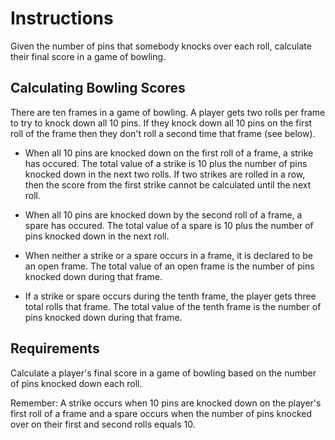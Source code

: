 # Instructions

Given the number of pins that somebody knocks over each roll, calculate their final score in a game of bowling.


## Calculating Bowling Scores

There are ten frames in a game of bowling. A player gets two rolls per frame to try to knock down all 10 pins. If they knock down all 10 pins on the first roll of the frame then they don't roll a second time that frame (see below).

* When all 10 pins are knocked down on the first roll of a frame, a strike has occured. The total value of a strike is 10 plus the number of pins knocked down in the next two rolls. If two strikes are rolled in a row, then the score from the first strike cannot be calculated until the next roll.

* When all 10 pins are knocked down by the second roll of a frame, a spare has occured. The total value of a spare is 10 plus the number of pins knocked down in the next roll.
  
* When neither a strike or a spare occurs in a frame, it is declared to be an open frame. The total value of an open frame is the number of pins knocked down during that frame.

* If a strike or spare occurs during the tenth frame, the player gets three total rolls that frame.  The total value of the tenth frame is the number of pins knocked down during that frame.


## Requirements

Calculate a player's final score in a game of bowling based on the number of pins knocked down each roll. 

Remember: A strike occurs when 10 pins are knocked down on the player's first roll of a frame and a spare occurs when the number of pins knocked over on their first and second rolls equals 10.
